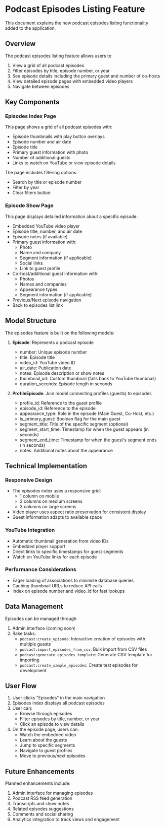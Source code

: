 # Podcast Episodes Listing Feature

This document explains the new podcast episodes listing functionality added to the application.

## Overview

The podcast episodes listing feature allows users to:

1. View a grid of all podcast episodes
2. Filter episodes by title, episode number, or year
3. See episode details including the primary guest and number of co-hosts
4. View detailed episode pages with embedded video players
5. Navigate between episodes

## Key Components

### Episodes Index Page

This page shows a grid of all podcast episodes with:

- Episode thumbnails with play button overlays
- Episode number and air date
- Episode title
- Primary guest information with photo
- Number of additional guests
- Links to watch on YouTube or view episode details

The page includes filtering options:
- Search by title or episode number
- Filter by year
- Clear filters button

### Episode Show Page

This page displays detailed information about a specific episode:

- Embedded YouTube video player
- Episode title, number, and air date
- Episode notes (if available)
- Primary guest information with:
  - Photo
  - Name and company
  - Segment information (if applicable)
  - Social links
  - Link to guest profile
- Co-host/additional guest information with:
  - Photos
  - Names and companies
  - Appearance types
  - Segment information (if applicable)
- Previous/Next episode navigation
- Back to episodes list link

## Model Structure

The episodes feature is built on the following models:

1. **Episode**: Represents a podcast episode
   - number: Unique episode number
   - title: Episode title
   - video_id: YouTube video ID
   - air_date: Publication date
   - notes: Episode description or show notes
   - thumbnail_url: Custom thumbnail (falls back to YouTube thumbnail)
   - duration_seconds: Episode length in seconds

2. **ProfileEpisode**: Join model connecting profiles (guests) to episodes
   - profile_id: Reference to the guest profile
   - episode_id: Reference to the episode
   - appearance_type: Role in the episode (Main Guest, Co-Host, etc.)
   - is_primary_guest: Boolean flag for the main guest
   - segment_title: Title of the specific segment (optional)
   - segment_start_time: Timestamp for when the guest appears (in seconds)
   - segment_end_time: Timestamp for when the guest's segment ends (in seconds)
   - notes: Additional notes about the appearance

## Technical Implementation

### Responsive Design

- The episodes index uses a responsive grid:
  - 1 column on mobile
  - 2 columns on medium screens
  - 3 columns on large screens
- Video player uses aspect ratio preservation for consistent display
- Guest information adapts to available space

### YouTube Integration

- Automatic thumbnail generation from video IDs
- Embedded player support
- Direct links to specific timestamps for guest segments
- Watch on YouTube links for each episode

### Performance Considerations

- Eager loading of associations to minimize database queries
- Caching thumbnail URLs to reduce API calls
- Index on episode number and video_id for fast lookups

## Data Management

Episodes can be managed through:

1. Admin interface (coming soon)
2. Rake tasks:
   - `podcast:create_episode`: Interactive creation of episodes with multiple guests
   - `podcast:import_episodes_from_csv`: Bulk import from CSV files
   - `podcast:generate_episodes_template`: Generate CSV template for importing
   - `podcast:create_sample_episodes`: Create test episodes for development

## User Flow

1. User clicks "Episodes" in the main navigation
2. Episodes index displays all podcast episodes
3. User can:
   - Browse through episodes
   - Filter episodes by title, number, or year
   - Click an episode to view details
4. On the episode page, users can:
   - Watch the embedded video
   - Learn about the guests
   - Jump to specific segments
   - Navigate to guest profiles
   - Move to previous/next episodes

## Future Enhancements

Planned enhancements include:

1. Admin interface for managing episodes
2. Podcast RSS feed generation
3. Transcripts and show notes
4. Related episodes suggestions
5. Comments and social sharing
6. Analytics integration to track views and engagement